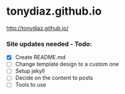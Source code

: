 # tonydiaz.github.io
http://tonydiaz.github.io/


### Site updates needed - Todo:
- [x] Create README.md
- [ ] Change template design to a custom one
- [ ] Setup jekyll
- [ ] Decide on the content to posts
- [ ] Tools to use
